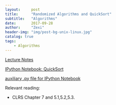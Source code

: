 ```yaml
---
layout:     post
title:      "Randomized Algorithms and QuickSort"
subtitle:   "Algorithms"
date:       2017-09-28
author:     "Zexi"
header-img: "img/post-bg-unix-linux.jpg"
catalog: true
tags:
    - Algorithms
---
```


[Lecture Notes](/blog/docs/algorithms/CS161Lecture04.pdf)

[IPython Notebook: QuickSort](/blog/docs/algorithms/lecture5_quicksort.html)

[auxiliary .py file for IPython Notebook](/blog/docs/algorithms/auxFileLecture5.py)

Relevant reading:

* CLRS Chapter 7 and 5.1,5.2,5.3.